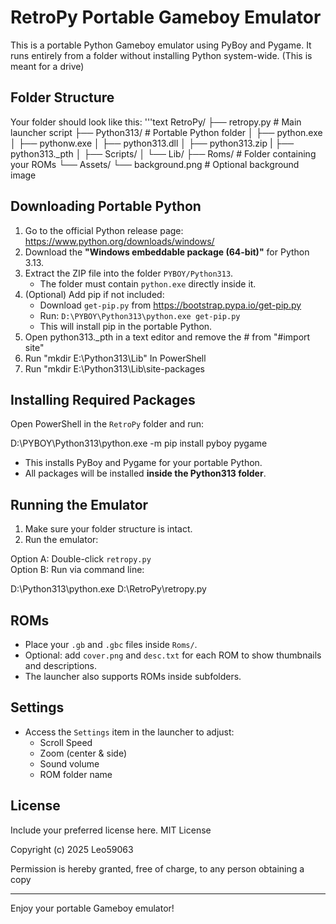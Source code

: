 RetroPy Portable Gameboy Emulator
=================================

This is a portable Python Gameboy emulator using PyBoy and Pygame.
It runs entirely from a folder without installing Python system-wide.
(This is meant for a drive)

Folder Structure
----------------
Your folder should look like this:
'''text
RetroPy/
├── retropy.py           # Main launcher script
├── Python313/           # Portable Python folder
│    ├── python.exe
│    ├── pythonw.exe
│    ├── python313.dll
│    ├── python313.zip
|    ├── python313._pth
│    ├── Scripts/
│    └── Lib/
├── Roms/                # Folder containing your ROMs
└── Assets/
     └── background.png  # Optional background image

Downloading Portable Python
---------------------------
1. Go to the official Python release page:
   https://www.python.org/downloads/windows/
2. Download the **"Windows embeddable package (64-bit)"** for Python 3.13.
3. Extract the ZIP file into the folder `PYBOY/Python313`.
   - The folder must contain `python.exe` directly inside it.
4. (Optional) Add pip if not included:
   - Download `get-pip.py` from https://bootstrap.pypa.io/get-pip.py
   - Run: `D:\PYBOY\Python313\python.exe get-pip.py`
   - This will install pip in the portable Python.
5. Open python313._pth in a text editor and remove the # from "#import site"
6. Run "mkdir E:\Python313\Lib" In PowerShell
7. Run "mkdir E:\Python313\Lib\site-packages  

Installing Required Packages
----------------------------
Open PowerShell in the `RetroPy` folder and run:

D:\PYBOY\Python313\python.exe -m pip install pyboy pygame

- This installs PyBoy and Pygame for your portable Python.
- All packages will be installed **inside the Python313 folder**.

Running the Emulator
-------------------
1. Make sure your folder structure is intact.
2. Run the emulator:

Option A: Double-click `retropy.py`  
Option B: Run via command line:


D:\Python313\python.exe D:\RetroPy\retropy.py

ROMs
----
- Place your `.gb` and `.gbc` files inside `Roms/`.
- Optional: add `cover.png` and `desc.txt` for each ROM to show thumbnails and descriptions.
- The launcher also supports ROMs inside subfolders.

Settings
--------
- Access the `Settings` item in the launcher to adjust:
    - Scroll Speed
    - Zoom (center & side)
    - Sound volume
    - ROM folder name

License
-------
Include your preferred license here.
MIT License

Copyright (c) 2025 Leo59063

Permission is hereby granted, free of charge, to any person obtaining a copy

---

Enjoy your portable Gameboy emulator!
